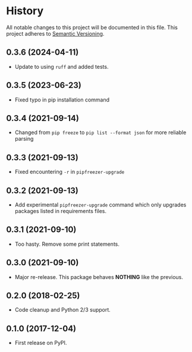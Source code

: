 # History

All notable changes to this project will be documented in this file. This project adheres to [Semantic Versioning](http://semver.org/).

## 0.3.6 (2024-04-11)

- Update to using `ruff` and added tests.

## 0.3.5 (2023-06-23)

- Fixed typo in pip installation command

## 0.3.4 (2021-09-14)

- Changed from `pip freeze` to `pip list --format json` for more reliable parsing

## 0.3.3 (2021-09-13)

- Fixed encountering `-r` in `pipfreezer-upgrade`

## 0.3.2 (2021-09-13)

- Add experimental `pipfreezer-upgrade` command which only upgrades packages listed in requirements files.

## 0.3.1 (2021-09-10)

- Too hasty. Remove some print statements.

## 0.3.0 (2021-09-10)

- Major re-release. This package behaves **NOTHING** like the previous.

## 0.2.0 (2018-02-25)

- Code cleanup and Python 2/3 support.

## 0.1.0 (2017-12-04)

- First release on PyPI.
